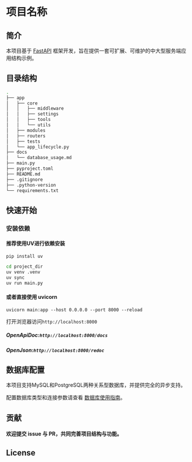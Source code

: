 # 项目名称

## 简介
本项目基于 [FastAPI](https://fastapi.tiangolo.com/) 框架开发，旨在提供一套可扩展、可维护的中大型服务端应用结构示例。
## 目录结构
```bash
.
├── app
│   ├── core
│   │   ├── middleware
│   │   ├── settings
│   │   ├── tools
│   │   └── utils
│   ├── modules
│   ├── routers
│   ├── tests
│   └── app_lifecycle.py
├── docs
│   └── database_usage.md
├── main.py
├── pyproject.toml
├── README.md
├── .gitignore
├── .python-version
└── requirements.txt
```
## 快速开始
### 安装依赖
#### 推荐使用UV进行依赖安装
`pip install uv`
```bash
cd project_dir
uv venv .venv
uv sync
uv run main.py
```
#### 或者直接使用 uvicorn
`uvicorn main:app --host 0.0.0.0 --port 8000 --reload`

打开浏览器访问`http://localhost:8000`

##### OpenApiDoc:`http://localhost:8000/docs`
##### OpenJson:`http://localhost:8000/redoc`

## 数据库配置
本项目支持MySQL和PostgreSQL两种关系型数据库，并提供完全的异步支持。

配置数据库类型和连接参数请查看 [数据库使用指南](../docs/database_usage.md)。

## 贡献
#### 欢迎提交 issue 与 PR，共同完善项目结构与功能。

## License



